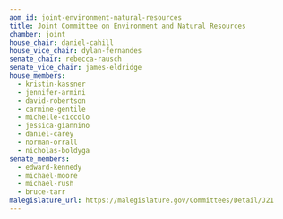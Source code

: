 ```yaml
---
aom_id: joint-environment-natural-resources
title: Joint Committee on Environment and Natural Resources
chamber: joint
house_chair: daniel-cahill
house_vice_chair: dylan-fernandes
senate_chair: rebecca-rausch
senate_vice_chair: james-eldridge
house_members:
  - kristin-kassner
  - jennifer-armini
  - david-robertson
  - carmine-gentile
  - michelle-ciccolo
  - jessica-giannino
  - daniel-carey
  - norman-orrall
  - nicholas-boldyga
senate_members:
  - edward-kennedy
  - michael-moore
  - michael-rush
  - bruce-tarr
malegislature_url: https://malegislature.gov/Committees/Detail/J21
---
```


